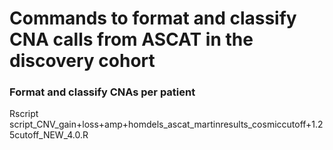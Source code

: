 # Commands to format and classify CNA calls from ASCAT in the discovery cohort

### Format and classify CNAs per patient
Rscript script_CNV_gain+loss+amp+homdels_ascat_martinresults_cosmiccutoff+1.25cutoff_NEW_4.0.R
